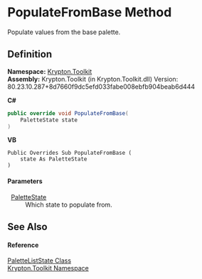 # PopulateFromBase Method


Populate values from the base palette.



## Definition
**Namespace:** <a href="79d2eac2-21f4-54ff-7552-b20c33c30600.md">Krypton.Toolkit</a>  
**Assembly:** Krypton.Toolkit (in Krypton.Toolkit.dll) Version: 80.23.10.287+8d7660f9dc5efd033fabe008ebfb904beab6d444

**C#**
``` C#
public override void PopulateFromBase(
	PaletteState state
)
```
**VB**
``` VB
Public Overrides Sub PopulateFromBase ( 
	state As PaletteState
)
```



#### Parameters
<dl><dt>  <a href="93e626cd-00cf-240e-06c6-ab4d47e982ba.md">PaletteState</a></dt><dd>Which state to populate from.</dd></dl>

## See Also


#### Reference
<a href="e2fab021-6a86-7a63-30ae-cede275021a7.md">PaletteListState Class</a>  
<a href="79d2eac2-21f4-54ff-7552-b20c33c30600.md">Krypton.Toolkit Namespace</a>  
